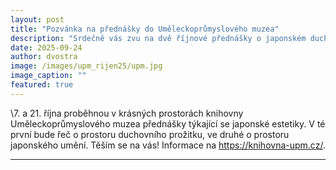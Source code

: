 ```yaml
---
layout: post
title: "Pozvánka na přednášky do Uměleckoprůmyslového muzea"
description: "Srdečně vás zvu na dvě říjnové přednášky o japonském duchovním prostoru!"
date: 2025-09-24
author: dvostra
image: /images/upm_rijen25/upm.jpg
image_caption: ""
featured: true
---
```


\7. a 21. října proběhnou v krásných prostorách knihovny Uměleckoprůmyslového muzea přednášky týkající se japonské estetiky. V té první bude řeč o prostoru duchovního prožitku, ve druhé o prostoru japonského umění. Těším se na vás! Informace na https://knihovna-upm.cz/.

---

<!---
PŘÍPRAVA ČLÁNKU

1. Vyměň [NÁZEV ČLÁNKU] za název článku, odstraň hranaté závorky, uvozovky nech. U ostatních polí a těla textu obdobně. Pokud chceš vytvořit doporučený příspěvek, který se zobrazí na hlavní stránce nahoře, změň "false" na "true" v řádku "featured". Popisek článku by měl být 1-3 věty a bez odkazů a speciálního formátování.
2. Ve složce images (uvnitř web-dvostra) vytvoř novou složku pro obrázek/obrázky k tomuto článku (např. "muj-clanek") a všechny obrázky k tomuto článku do ní vlož. Nevkládej je ve formátu HEIC, ideálně PNG nebo JPG/JPEG.
3. Obrázek, který se má zobrazovat v náhledu článku na havní straně, napiš do [DOPLNIT OBRÁZEK]. Nezapoměň do adresy napsat i složku s obrázky, kterou jsi teď vytvořila.
4. Změň jméno souboru s tímto článkem (ve složce _posts uvnitř web-dvostra) — výchozí jméno je totiž "RRRR-MM-DD-novy.clanek.md" — na titulek článku (nebo kratší formu) — to je adresa, které se bude zobrazovat v prohlížeči (jen ta část "novy-clanek". Nech tam datum a spojovník za datem, titulek piš bez diakritiky, malými a se spojovníky místo mezer. Neodstraň koncovku .md. Soubor se tedy může jmenovat třeba "2024-07-07-vystava.md".
5. Do těla článku napiš nějaký obsah, nenechávej ho prázdné.


Krátký návod:

**Tučně**
_Kurzívou_
[Text odkazu](https://www.adresa.cz)
# Největší nadpis
## O něco menší nadpis
### Ještě o něco menší nadpis

Velký obrázek v článku:
!({{site.baseurl}}/images/podslozka/obrazek.jpg)
(vyměň jenom podslozka/obrazek.jpg za složku obrázků tohoto článku a vybraný obrázek)

Malý obrázek v článku:
![h16]({{site.baseurl}}/images/podslozka/obrazek.jpg)
(vyměň jenom podslozka/obrazek.jpg za složku obrázků tohoto článku a vybraný obrázek)

Důkladnější návod: https://www.edgering.org/markdown/


PO NAPSÁNÍ ČLÁNKU
1. Ulož tento soubor (command + S)
2. V prohlížeči znova načti stránku, která se ti automaticky otevřela (tvoje stránky, spuštěné na tvém počítači, aby sis je mohla zkontrolovat, než je pošleš do světa).
3. V aplikaci GitHub (která se taky automaticky spustila, ikona fialové kočky ve spodní liště s aplikacemi):
	3.1. Do políčka "Summary" napiš, co jsi právě vytvořila nebo změnila (např. "Přidání článku o Vodě na radost")
	3.2. Stiskni modré tlačítko vlevo dole "Commit to master"
	3.3. Stiskni tlačítko v horní liště "Push origin" a počkej, než to doběhne. Do 5 minut by se změny měly objevit online.
4. Zavři GitHub (fialové zvíře v liště s aplikacemi - pravé tlačítko na ikonu > Quit
5. Zavři Terminal (příkazovou řádku). Zeptá se tě, jestli si jsi jistá. Odpal to tlačítkem "Terminate"
6. Zavři tab v prohlížeči, kde se ti ukazovala webovka na tvém počítači (127.0.0.1...).
7. Zavři Sublime Text (toto okno, ve kterém jsi článek napsala).

-->
